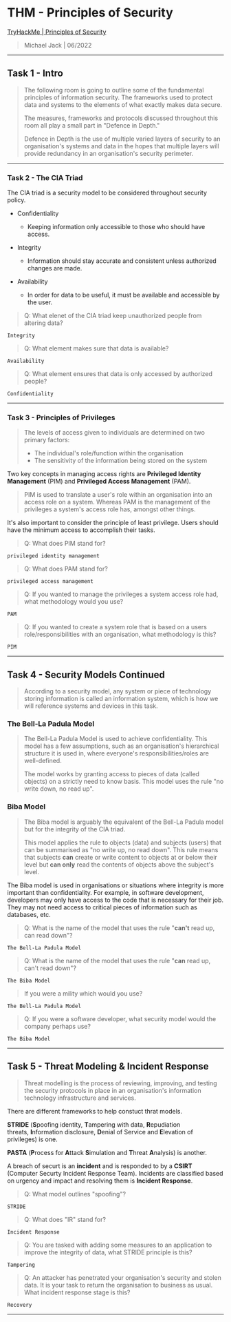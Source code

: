 # THM - Principles of Security

[TryHackMe | Principles of Security](https://tryhackme.com/room/principlesofsecurity)

> Michael Jack | 06/2022

---

## Task 1 - Intro

> The following room is going to outline some of the fundamental principles of information 
> security. The frameworks used to protect data and systems to the elements of what exactly makes data secure.
> 
> The measures, frameworks and protocols discussed throughout this room all play a small part in "Defence in Depth."
> 
> Defence in Depth is the use of multiple varied layers of security to an organisation's systems and data in the hopes that multiple layers will provide redundancy in an organisation's security perimeter.

---

### Task 2 - The CIA Triad

The CIA triad is a security model to be considered throughout security policy.

- Confidentiality
  
  - Keeping information only accessible to those who should have access.

- Integrity
  
  - Information should stay accurate and consistent unless authorized changes are made.

- Availability
  
  - In order for data to be useful, it must be available and accessible by the user.

> Q: What elenet of the CIA triad keep unauthorized people from altering data?

```
Integrity
```

> Q: What element makes sure that data is available?

```
Availability
```

> Q: What element ensures that data is only accessed by authorized people?

```
Confidentiality
```

---

### Task 3 - Principles of Privileges

> The levels of access given to individuals are determined on two primary factors:
> 
> - The individual's role/function within the organisation
> - The sensitivity of the information being stored on the system

Two key concepts in managing access rights are **Privileged Identity Management** (PIM) and **Privileged Access Management** (PAM).

> PIM is used to translate a user's role within an organisation into an access role on a system. Whereas PAM is the management of the privileges a system's access role has, amongst other things.

It's also important to consider the principle of least privilege. Users should have the minimum access to accomplish their tasks. 

> Q: What does PIM stand for?

```
privileged identity management
```

> Q: What does PAM stand for?

```
privileged access management
```

> Q: If you wanted to manage the privileges a system access role had, what methodology would you use?

```
PAM
```

> Q: If you wanted to create a system role that is based on a users 
> role/responsibilities with an organisation, what methodology is this?

```
PIM
```

---

## Task 4 - Security Models Continued

> According to a security model, any system or piece of technology storing information is called an information system, which is how we will reference systems and devices in this task.

### The Bell-La Padula Model

> The Bell-La Padula Model is used to achieve confidentiality. This model has a few assumptions, such as an organisation's hierarchical structure it is used in, where everyone's responsibilities/roles are well-defined.
> 
> The model works by granting access to pieces of data (called objects) on a strictly need to know basis. This model uses the rule "no write down, no read up".

### Biba Model

> The Biba model is arguably the equivalent of the Bell-La Padula model but for the integrity of the CIA triad.
> 
> This model applies the rule to objects (data) and subjects (users) that can be summarised as "no write up, no read down". This rule means that subjects **can** create or write content to objects at or below their level but **can only** read the contents of objects above the subject's level.

The Biba model is used in organisations or situations where integrity is more important than confidentiality. For example, in software development, developers may only have access to the code that is necessary for their job. They may not need access to critical pieces of information such as databases, etc.

> Q: What is the name of the model that uses the rule "**can't** read up, can read down"?

```
The Bell-La Padula Model
```

> Q: What is the name of the model that uses the rule "**can** read up, can't read down"? 

```
The Biba Model
```

> If you were a mility which would you use?

```
The Bell-La Padula Model
```

> Q: If you were a software developer, what security model would the company perhaps use?

```
The Biba Model
```

---

## Task 5 - Threat Modeling & Incident Response

> Threat modelling is the process of reviewing, improving, and testing the security protocols in place in an organisation's information technology infrastructure and services.

There are different frameworks to help constuct thrat models.

 **STRIDE** (**S**poofing identity, **T**ampering with data, **R**epudiation threats, **I**nformation disclosure, **D**enial of Service and **E**levation of privileges) is one.

**PASTA** (**P**rocess for **A**ttack **S**imulation and **T**hreat **A**nalysis) is another.

A breach of securt is an **incident** and is responded to by a **CSIRT** (Computer Securty Incident Response Team). Incidents are classified based on urgency and impact and resolving them is **Incident Response**.

> Q: What model outlines "spoofing"?

```
STRIDE
```

> Q: What does "IR" stand for?

```
Incident Response
```

> Q: You are tasked with adding some measures to an application to improve the integrity of data, what STRIDE principle is this?

```
Tampering
```

> Q: An attacker has penetrated your organisation's security and stolen data.
>  It is your task to return the organisation to business as usual. What 
> incident response stage is this?

```
Recovery
```

---






